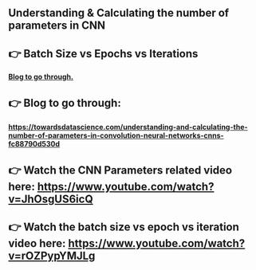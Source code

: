 ## Understanding & Calculating the number of parameters in CNN
## 👉 Batch Size vs Epochs vs Iterations

[**Blog to go through.**](https://towardsdatascience.com/understanding-and-calculating-the-number-of-parameters-in-convolution-neural-networks-cnns-fc88790d530d)<br>

## 👉 Blog to go through: 
#### https://towardsdatascience.com/understanding-and-calculating-the-number-of-parameters-in-convolution-neural-networks-cnns-fc88790d530d

## 👉 Watch the CNN Parameters related video here: https://www.youtube.com/watch?v=JhOsgUS6icQ
## 👉 Watch the batch size vs epoch vs iteration video here: https://www.youtube.com/watch?v=rOZPypYMJLg
